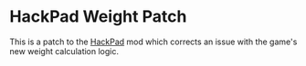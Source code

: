# HackPad Weight Patch

This is a patch to the [HackPad](https://thunderstore.io/c/lethal-company/p/willis81808/HackPad/) mod which corrects an issue with the game's new weight calculation logic.